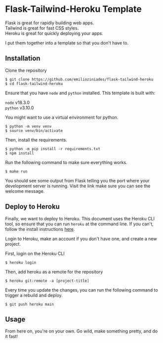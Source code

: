 # Flask-Tailwind-Heroku Template

Flask is great for rapidly building web apps.  
Tailwind is great for fast CSS styles.  
Heroku is great for quickly deploying your apps.

I put them together into a template so that you don't have to.

## Installation

Clone the repository

```
$ git clone https://github.com/emilioziniades/flask-tailwind-heroku
$ cd flask-tailwind-heroku
```

Ensure that you have `node` and `python` installed. This template is built with:

`node` v18.3.0  
`python` v3.10.0

You might want to use a virtual environment for python.

```
$ python -m venv venv
$ source venv/bin/activate
```

Then, install the requirements.

```
$ python -m pip install -r requirements.txt
$ npm install
```

Run the following command to make sure everything works.

```
$ make run
```

You should see some output from Flask telling you the port where your development server is running. Visit the link make sure you can see the welcome message.

## Deploy to Heroku

Finally, we want to deploy to Heroku. This document uses the Heroku CLI tool, so ensure that you can run `heroku` at the command line. If you can't, follow the install instructions [here](https://devcenter.heroku.com/articles/heroku-cli).

Login to Heroku, make an account if you don't have one, and create a new project.

First, login on the Heroku CLI

```
$ heroku login
```

Then, add heroku as a remote for the repository

```
$ heroku git:remote -a [project-title]
```

Every time you update the changes, you can run the following command to trigger a rebuild and deploy.

```
$ git push heroku main
```

## Usage

From here on, you're on your own. Go wild, make something pretty, and do it fast!
